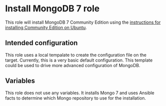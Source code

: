 # Install MongoDB 7 role

This role will install MongoDB 7 Community Edition using the [instructions for installing Community Edition on Ubuntu](https://www.mongodb.com/docs/manual/tutorial/install-mongodb-on-ubuntu/).

## Intended configuration

This role uses a local tempalate to create the configuration file on the target. Currently, this is a very basic default configuration. This template could be used to drive more advanced configuration of MongoDB.

## Variables

This role does not use any variables. It installs Mongo 7 and uses Ansible facts to determine which Mongo repository to use for the installation.